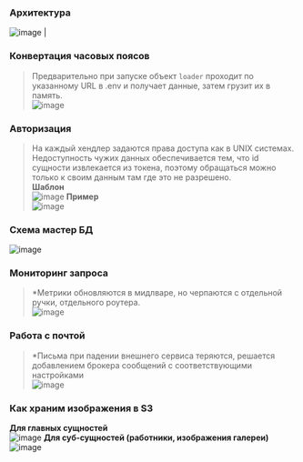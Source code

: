 ### Архитектура
![image](https://github.com/user-attachments/assets/e447d923-744a-4da1-860a-c2d422631bfc) |

### Конвертация часовых поясов
> Предварительно при запуске объект `loader` проходит по указанному URL в .env и получает данные, затем грузит их в память.</br>
![image](https://github.com/user-attachments/assets/0321248a-de21-453f-bbf1-e749ead620f3)

### Авторизация
> На каждый хендлер задаются права доступа как в UNIX системах. Недоступность чужих данных обеспечивается тем, что id сущности извлекается из токена, поэтому обращаться можно только к своим данным там где это не разрешено.</br>
**Шаблон**</br>
![image](https://github.com/user-attachments/assets/5732ab3c-fe62-4ff3-bbb4-c049ef6adedc)
**Пример**</br>
![image](https://github.com/user-attachments/assets/43112147-0b3b-4838-8fad-e3ce87bc5af8)

### Схема мастер БД
![image](https://github.com/user-attachments/assets/c19e8e91-a1a1-44c3-ba7a-85b148f3b034)

### Мониторинг запроса
> \*Метрики обновляются в мидлваре, но черпаются с отдельной ручки, отдельного роутера.</br> 
![image](https://github.com/user-attachments/assets/99c455a5-10b2-4824-be98-8963ecae9ccd)

### Работа с почтой
> \*Письма при падении внешнего сервиса теряются, решается добавлением брокера сообщений с соответствующими настройками</br>
![image](https://github.com/user-attachments/assets/ff490154-e64f-437a-80c0-ed650ec5be33)

### Как храним изображения в S3
**Для главных сущностей**</br>
![image](https://github.com/user-attachments/assets/7d2a3ef3-902f-412d-8e9b-84c050ba589b)
**Для суб-сущностей (работники, изображения галереи)**</br>
![image](https://github.com/user-attachments/assets/5bf79707-7c77-4f1a-86cb-66a3c4e9abbb)
